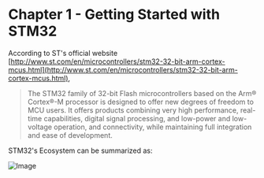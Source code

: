 # Chapter 1 - Getting Started with STM32

According to ST's official website [http://www.st.com/en/microcontrollers/stm32-32-bit-arm-cortex-mcus.html](http://www.st.com/en/microcontrollers/stm32-32-bit-arm-cortex-mcus.html), 
> The STM32 family of 32-bit Flash microcontrollers based on the Arm® Cortex®-M processor is designed to offer new degrees of freedom to MCU users. It offers products combining very high performance, real-time capabilities, digital signal processing, and low-power and low-voltage operation, and connectivity, while maintaining full integration and ease of development.

STM32's Ecosystem can be summarized as:


![Image](http://www.st.com/content/ccc/fragment/product_related/class_information/class_level_diagram/group0/1b/96/39/54/20/23/46/bf/stm32_cl1734/files/stm32_cl1734.jpg/_jcr_content/translations/en.stm32_cl1734.jpg)

